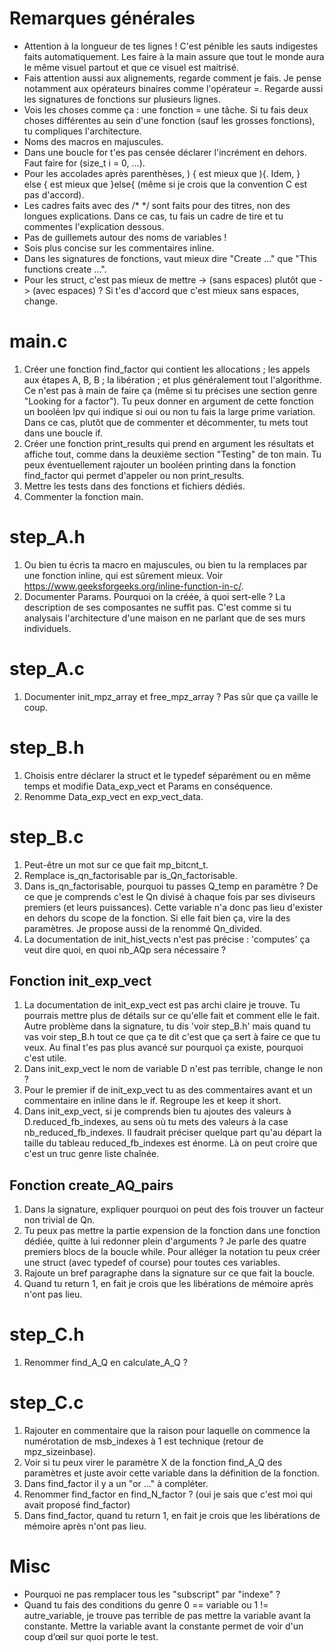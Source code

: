 # Remarques générales
- Attention à la longueur de tes lignes ! C'est pénible les sauts indigestes
  faits automatiquement. Les faire à la main assure que tout le monde aura le
  même visuel partout et que ce visuel est maitrisé.
- Fais attention aussi aux alignements, regarde comment je fais. Je pense
  notamment aux opérateurs binaires comme l'opérateur =. Regarde aussi les
  signatures de fonctions sur plusieurs lignes.
- Vois les choses comme ça : une fonction = une tâche. Si tu fais deux choses
  différentes au sein d'une fonction (sauf les grosses fonctions), tu
  compliques l'architecture.
- Noms des macros en majuscules.
- Dans une boucle for t'es pas censée déclarer l'incrément en dehors. Faut
  faire for (size_t i = 0, …).
- Pour les accolades après parenthèses, ) { est mieux que ){. Idem, } else {
  est mieux que }else{ (même si je crois que la convention C est pas d'accord).
- Les cadres faits avec des /* */ sont faits pour des titres, non des longues
  explications. Dans ce cas, tu fais un cadre de tire et tu commentes
  l'explication dessous.
- Pas de guillemets autour des noms de variables !
- Sois plus concise sur les commentaires inline.
- Dans les signatures de fonctions, vaut mieux dire "Create …" que "This
  functions create …".
- Pour les struct, c'est pas mieux de mettre -> (sans espaces) plutôt que  ->
  (avec espaces) ? Si t'es d'accord que c'est mieux sans espaces, change.

# main.c
1. Créer une fonction find_factor qui contient les allocations ; les appels aux
   étapes A, B, B ; la libération ; et plus généralement tout l'algorithme. Ce
   n'est pas à main de faire ça (même si tu précises une section genre "Looking
   for a factor"). Tu peux donner en argument de cette fonction un booléen lpv
   qui indique si oui ou non tu fais la large prime variation. Dans ce cas,
   plutôt que de commenter et décommenter, tu mets tout dans une boucle if.
2. Créer une fonction print_results qui prend en argument les résultats et
   affiche tout, comme dans la deuxième section "Testing" de ton main. Tu peux
   éventuellement rajouter un booléen printing dans la fonction find_factor qui
   permet d'appeler ou non print_results.
3. Mettre les tests dans des fonctions et fichiers dédiés.
4. Commenter la fonction main.

# step_A.h
1. Ou bien tu écris ta macro en majuscules, ou bien tu la remplaces par une
   fonction inline, qui est sûrement mieux. Voir
   https://www.geeksforgeeks.org/inline-function-in-c/.
1. Documenter Params. Pourquoi on la créée, à quoi sert-elle ? La description
   de ses composantes ne suffit pas. C'est comme si tu analysais l'architecture
   d'une maison en ne parlant que de ses murs individuels.

# step_A.c
1. Documenter init_mpz_array et free_mpz_array ? Pas sûr que ça vaille le coup.

# step_B.h
1. Choisis entre déclarer la struct et le typedef séparément ou en même temps
   et modifie Data_exp_vect et Params en conséquence.
2. Renomme Data_exp_vect en exp_vect_data.

# step_B.c
1. Peut-être un mot sur ce que fait mp_bitcnt_t.
2. Remplace is_qn_factorisable par is_Qn_factorisable.
3. Dans is_qn_factorisable, pourquoi tu passes Q_temp en paramètre ? De ce que
   je comprends c'est le Qn divisé à chaque fois par ses diviseurs premiers (et
   leurs puissances). Cette variable n'a donc pas lieu d'exister en dehors du
   scope de la fonction. Si elle fait bien ça, vire la des paramètres. Je
   propose aussi de la renommé Qn_divided.
4. La documentation de init_hist_vects n'est pas précise : 'computes' ça veut
   dire quoi, en quoi nb_AQp sera nécessaire ?
## Fonction init_exp_vect
1. La documentation de init_exp_vect est pas archi claire je trouve. Tu
   pourrais mettre plus de détails sur ce qu'elle fait et comment elle le fait.
   Autre problème dans la signature, tu dis 'voir step_B.h' mais quand tu vas
   voir step_B.h tout ce que ça te dit c'est que ça sert à faire ce que tu
   veux. Au final t'es pas plus avancé sur pourquoi ça existe, pourquoi c'est
   utile.
2. Dans init_exp_vect le nom de variable D n'est pas terrible, change le non ?
3. Pour le premier if de init_exp_vect tu as des commentaires avant et un
   commentaire en inline dans le if. Regroupe les et keep it short.
4. Dans init_exp_vect, si je comprends bien tu ajoutes des valeurs à
   D.reduced_fb_indexes, au sens où tu mets des valeurs à la case
   nb_reduced_fb_indexes. Il faudrait préciser quelque part qu'au départ la
   taille du tableau reduced_fb_indexes est énorme. Là on peut croire que c'est
   un truc genre liste chaînée.
## Fonction create_AQ_pairs
1. Dans la signature, expliquer pourquoi on peut des fois trouver un facteur
   non trivial de Qn.
2. Tu peux pas mettre la partie expension de la fonction dans une fonction
   dédiée, quitte à lui redonner plein d'arguments ? Je parle des quatre
   premiers blocs de la boucle while. Pour alléger la notation tu peux créer
   une struct (avec typedef of course) pour toutes ces variables.
3. Rajoute un bref paragraphe dans la signature sur ce que fait la boucle.
4. Quand tu return 1, en fait je crois que les libérations de mémoire après
   n'ont pas lieu.

# step_C.h
1. Renommer find_A_Q en calculate_A_Q ?

# step_C.c
1. Rajouter en commentaire que la raison pour laquelle on commence la
   numérotation de msb_indexes à 1 est technique (retour de mpz_sizeinbase).
2. Voir si tu peux virer le paramètre X de la fonction find_A_Q des paramètres
   et juste avoir cette variable dans la définition de la fonction.
3. Dans find_factor il y a un "or …" à compléter.
4. Renommer find_factor en find_N_factor ? (oui je sais que c'est moi qui avait
   proposé find_factor)
5. Dans find_factor, quand tu return 1, en fait je crois que les libérations de
   mémoire après n'ont pas lieu.

# Misc
- Pourquoi ne pas remplacer tous les "subscript" par "indexe" ?
- Quand tu fais des conditions du genre 0 == variable ou 1 != autre_variable,
  je trouve pas terrible de pas mettre la variable avant la constante. Mettre
  la variable avant la constante permet de voir d'un coup d‘œil sur quoi porte
  le test.
